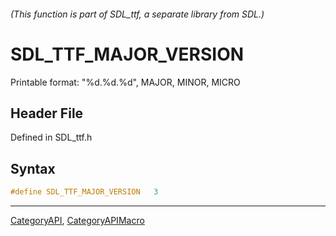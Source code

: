 ###### (This function is part of SDL_ttf, a separate library from SDL.)
# SDL_TTF_MAJOR_VERSION

Printable format: "%d.%d.%d", MAJOR, MINOR, MICRO

## Header File

Defined in SDL_ttf.h

## Syntax

```c
#define SDL_TTF_MAJOR_VERSION   3
```

----
[CategoryAPI](CategoryAPI), [CategoryAPIMacro](CategoryAPIMacro)

